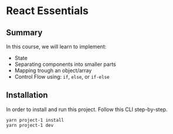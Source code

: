 # React Essentials

## Summary

In this course, we will learn to implement:

- State
- Separating components into smaller parts
- Mapping trough an object/array
- Control Flow using: `if`, `else`, or `if-else`

## Installation

In order to install and run this project. Follow this CLI step-by-step.

```
yarn project-1 install
yarn project-1 dev
```
